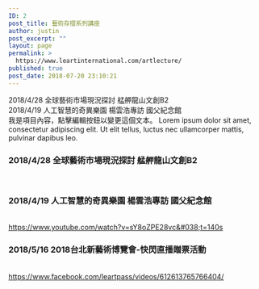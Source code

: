 ```yaml
---
ID: 2
post_title: 藝術存摺系列講座
author: justin
post_excerpt: ""
layout: page
permalink: >
  https://www.leartinternational.com/artlecture/
published: true
post_date: 2018-07-20 23:10:21
---
```

2018/4/28  全球藝術市場現況探討 艋舺龍山文創B2​					
												2018/4/19  人工智慧的奇異樂園   楊雲浩專訪  國父紀念館 					
					我是項目內容，點擊編輯按鈕以變更這個文本。 Lorem ipsum dolor sit amet, consectetur adipiscing elit. Ut elit tellus, luctus nec ullamcorper mattis, pulvinar dapibus leo.
			<h3>2018/4/28  全球藝術市場現況探討 艋舺龍山文創B2</h3>		
			<h3>2018/4/19  人工智慧的奇異樂園   楊雲浩專訪  國父紀念館 </h3>		
		https://www.youtube.com/watch?v=sY8oZPE28vc&#038;t=140s		
			<h3>2018/5/16  2018台北新藝術博覽會-快閃直播贈票活動</h3>		
		https://www.facebook.com/leartpass/videos/612613765766404/